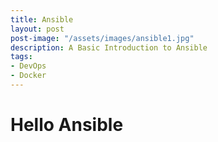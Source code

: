 ```yaml
---
title: Ansible
layout: post
post-image: "/assets/images/ansible1.jpg"
description: A Basic Introduction to Ansible
tags:
- DevOps
- Docker
---
```


# Hello Ansible